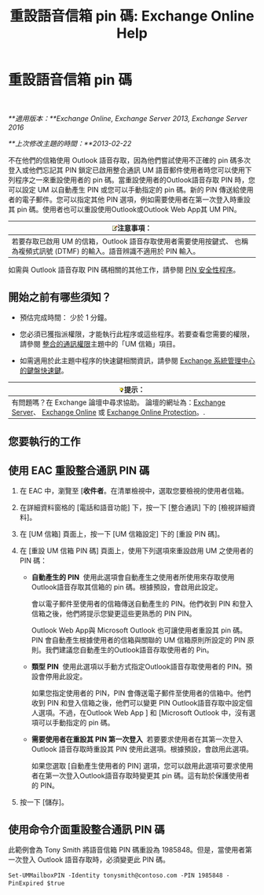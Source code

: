 ﻿---
title: '重設語音信箱 pin 碼: Exchange Online Help'
TOCTitle: 重設語音信箱 pin 碼
ms:assetid: bf07e6e7-01d2-4933-bff5-c615cc21a480
ms:mtpsurl: https://technet.microsoft.com/zh-tw/library/Bb124404(v=EXCHG.150)
ms:contentKeyID: 50554090
ms.date: 05/23/2018
mtps_version: v=EXCHG.150
f1_keywords:
- Microsoft.Exchange.Management.SnapIn.Esm.Recipients.ResetUnifiedMessagingPinPropertyControl
ms.translationtype: MT
---

# 重設語音信箱 pin 碼

 

_**適用版本：**Exchange Online, Exchange Server 2013, Exchange Server 2016_

_**上次修改主題的時間：**2013-02-22_

不在他們的信箱使用 Outlook 語音存取，因為他們嘗試使用不正確的 pin 碼多次登入或他們忘記其 PIN 鎖定已啟用整合通訊 UM 語音郵件使用者時您可以使用下列程序之一來重設使用者的 pin 碼。當重設使用者的Outlook語音存取 PIN 時，您可以設定 UM 以自動產生 PIN 或您可以手動指定的 pin 碼。新的 PIN 傳送給使用者的電子郵件。您可以指定其他 PIN 選項，例如需要使用者在第一次登入時重設其 pin 碼。使用者也可以重設使用Outlook或Outlook Web App其 UM PIN。

<table>
<thead>
<tr class="header">
<th><img src="images/Bb124558.note(EXCHG.150).gif" title="注意事項" alt="注意事項" />注意事項：</th>
</tr>
</thead>
<tbody>
<tr class="odd">
<td>若要存取已啟用 UM 的信箱，Outlook 語音存取使用者需要使用按鍵式、 也稱為複頻式訊號 (DTMF) 的輸入。語音辨識不適用於 PIN 輸入。</td>
</tr>
</tbody>
</table>


如需與 Outlook 語音存取 PIN 碼相關的其他工作，請參閱 [PIN 安全性程序](pin-security-procedures-exchange-2013-help.md)。

## 開始之前有哪些須知？

  - 預估完成時間： 少於 1 分鐘。

  - 您必須已獲指派權限，才能執行此程序或這些程序。若要查看您需要的權限，請參閱 [整合的通訊權限](unified-messaging-permissions-exchange-2013-help.md)主題中的「UM 信箱」項目。

  - 如需適用於此主題中程序的快速鍵相關資訊，請參閱 [Exchange 系統管理中心的鍵盤快速鍵](keyboard-shortcuts-in-the-exchange-admin-center-exchange-online-protection-help.md)。

<table>
<thead>
<tr class="header">
<th><img src="images/Bb124558.tip(EXCHG.150).gif" title="提示" alt="提示" />提示：</th>
</tr>
</thead>
<tbody>
<tr class="odd">
<td>有問題嗎？在 Exchange 論壇中尋求協助。 論壇的網址為：<a href="https://go.microsoft.com/fwlink/p/?linkid=60612">Exchange Server</a>、 <a href="https://go.microsoft.com/fwlink/p/?linkid=267542">Exchange Online</a> 或 <a href="https://go.microsoft.com/fwlink/p/?linkid=285351">Exchange Online Protection</a>。.</td>
</tr>
</tbody>
</table>


## 您要執行的工作

## 使用 EAC 重設整合通訊 PIN 碼

1.  在 EAC 中，瀏覽至 \[**收件者**。在清單檢視中，選取您要檢視的使用者信箱。

2.  在詳細資料窗格的 \[電話和語音功能\] 下，按一下 \[整合通訊\] 下的 \[檢視詳細資料\]。

3.  在 \[UM 信箱\] 頁面上，按一下 \[UM 信箱設定\] 下的 \[重設 PIN 碼\]。

4.  在 \[重設 UM 信箱 PIN 碼\] 頁面上，使用下列選項來重設啟用 UM 之使用者的 PIN 碼：
    
      - **自動產生的 PIN**  使用此選項會自動產生之使用者所使用來存取使用Outlook語音存取其信箱的 pin 碼。根據預設，會啟用此設定。
        
        會以電子郵件至使用者的信箱傳送自動產生的 PIN。他們收到 PIN 和登入信箱之後，他們將提示您變更這些更熟悉的 PIN PIN。
        
        Outlook Web App與 Microsoft Outlook 也可讓使用者重設其 pin 碼。PIN 會自動產生根據使用者的信箱與關聯的 UM 信箱原則所設定的 PIN 原則。我們建議您自動產生的Outlook語音存取使用者的 Pin。
    
      - **類型 PIN**  使用此選項以手動方式指定Outlook語音存取使用者的 PIN。預設會停用此設定。
        
        如果您指定使用者的 PIN，PIN 會傳送電子郵件至使用者的信箱中。他們收到 PIN 和登入信箱之後，他們可以變更 PIN Outlook語音存取中設定個人選項。不過，在Outlook Web App \] 和 \[Microsoft Outlook 中，沒有選項可以手動指定的 pin 碼。
    
      - **需要使用者在重設其 PIN 第一次登入**  若要要求使用者在其第一次登入 Outlook 語音存取時重設其 PIN 使用此選項。根據預設，會啟用此選項。
        
        如果您選取 \[自動產生使用者的 PIN\] 選項，您可以啟用此選項可要求使用者在第一次登入Outlook語音存取時變更其 pin 碼。這有助於保護使用者的 PIN。

5.  按一下 \[儲存\]。

## 使用命令介面重設整合通訊 PIN 碼

此範例會為 Tony Smith 將語音信箱 PIN 碼重設為 1985848。但是，當使用者第一次登入 Outlook 語音存取時，必須變更此 PIN 碼。

    Set-UMMailboxPIN -Identity tonysmith@contoso.com -PIN 1985848 -PinExpired $true

